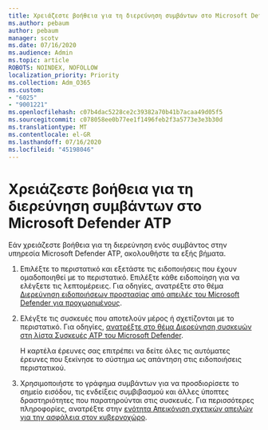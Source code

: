 ```yaml
---
title: Χρειάζεστε βοήθεια για τη διερεύνηση συμβάντων στο Microsoft Defender ATP
ms.author: pebaum
author: pebaum
manager: scotv
ms.date: 07/16/2020
ms.audience: Admin
ms.topic: article
ROBOTS: NOINDEX, NOFOLLOW
localization_priority: Priority
ms.collection: Adm_O365
ms.custom:
- "6025"
- "9001221"
ms.openlocfilehash: c07b4dac5228ce2c39382a70b41b7acaa49d05f5
ms.sourcegitcommit: c078058ee0b77ee1f1496feb2f3a5773e3e3b30d
ms.translationtype: MT
ms.contentlocale: el-GR
ms.lasthandoff: 07/16/2020
ms.locfileid: "45198046"
---
```

# <a name="need-help-investigating-incidents-in-microsoft-defender-atp"></a>Χρειάζεστε βοήθεια για τη διερεύνηση συμβάντων στο Microsoft Defender ATP

Εάν χρειάζεστε βοήθεια για τη διερεύνηση ενός συμβάντος στην υπηρεσία Microsoft Defender ATP, ακολουθήστε τα εξής βήματα.

1. Επιλέξτε το περιστατικό και εξετάστε τις ειδοποιήσεις που έχουν ομαδοποιηθεί με το περιστατικό. Επιλέξτε κάθε ειδοποίηση για να ελέγξετε τις λεπτομέρειες. Για οδηγίες, ανατρέξτε στο θέμα [Διερεύνηση ειδοποιήσεων προστασίας από απειλές του Microsoft Defender για προχωρημένους](https://docs.microsoft.com/windows/security/threat-protection/microsoft-defender-atp/investigate-alerts).
2. Ελέγξτε τις συσκευές που αποτελούν μέρος ή σχετίζονται με το περιστατικό. Για οδηγίες, [ανατρέξτε στο θέμα Διερεύνηση συσκευών στη λίστα Συσκευές ATP του Microsoft Defender](https://docs.microsoft.com/windows/security/threat-protection/microsoft-defender-atp/investigate-machines).<br/>
 
    Η καρτέλα έρευνες σας επιτρέπει να δείτε όλες τις αυτόματες έρευνες που ξεκίνησε το σύστημα ως απάντηση στις ειδοποιήσεις περιστατικού.
3. Χρησιμοποιήστε το γράφημα συμβάντων για να προσδιορίσετε το σημείο εισόδου, τις ενδείξεις συμβιβασμού και άλλες ύποπτες δραστηριότητες που παρατηρούνται στις συσκευές. Για περισσότερες πληροφορίες, ανατρέξτε στην [ενότητα Απεικόνιση σχετικών απειλών για την ασφάλεια στον κυβερνοχώρο](https://docs.microsoft.com/windows/security/threat-protection/microsoft-defender-atp/investigate-incidents#visualizing-associated-cybersecurity-threats).  